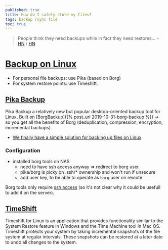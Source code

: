 ```yaml
---
published: true
title: How do I safely store my files?
tags: backup rsync file
toc: true
---
```

> People think they need backups while in fact they need restores… - [HN](https://news.ycombinator.com/item?id=29335990) / [HN](https://news.ycombinator.com/item?id=25902030)

# [Backup on Linux](https://chatgpt.com/share/68bbf0dc-dd54-800d-802c-a2ee47939c96)

- For personal file backups: use Pika (based on Borg)
- For system restore points: use Timeshift.

## [Pika Backup](https://apps.gnome.org/PikaBackup/)

Pika Backup a relatively new but popular desktop-oriented backup tool for Linux, Built on [BorgBackup]({% post_url 2019-10-31-borg-backup %}) → so you get all the benefits of Borg (deduplication, compression, encryption, incremental backups).
- [We finally have a simple solution for backing up files on Linux](https://www.youtube.com/watch?v=W30wzKVwCHo)

### Configuration
- installed borg tools on NAS
	- need to have ssh access anyway => redirect to borg user
    - pika/borg is picky on .ssh/* ownership and won't run if unsecure
    - add user key, to be able to operate as `borg` user on remote

Borg tools only require [ssh access]() (so it's not clear why it could be usefull to add it on the server).

## [TimeShift](https://github.com/linuxmint/timeshift?tab=readme-ov-file#timeshift)

Timeshift for Linux is an application that provides functionality similar to the System Restore feature in Windows and the Time Machine tool in Mac OS. Timeshift protects your system by taking incremental snapshots of the file system at regular intervals. These snapshots can be restored at a later date to undo all changes to the system.